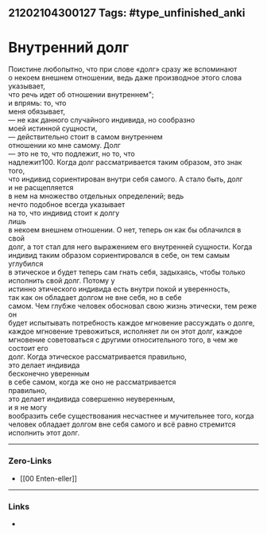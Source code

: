 21202104300127
Tags: #type_unfinished_anki 
---
# Внутренний долг

Поистине любопытно, что при слове «долг» сразу же вспоминают <br>о некоем внешнем отношении, ведь даже производное этого слова <br>указывает, <br>что речь идет об отношении внутреннем"; <br>и впрямь: то, что <br>меня обязывает, <br>— не как данного случайного индивида, но сообразно <br>моей истинной сущности, <br>— действительно стоит в самом внутреннем <br>отношении ко мне самому. Долг <br>— это не то, что подлежит, но то, что <br>надлежит100. Когда долг рассматривается таким образом, это знак того, <br>что индивид сориентирован внутри себя самого. А стало быть, долг <br>и не расщепляется <br>в нем на множество отдельных определений; ведь <br>нечто подобное всегда указывает <br>на то, что индивид стоит к долгу <br>лишь <br>в некоем внешнем отношении. О нет, теперь он как бы облачился в свой <br>долг, а тот стал для него выражением его внутренней сущности. Когда <br>индивид таким образом сориентировался в себе, он тем самым углубился <br>в этическое и будет теперь сам гнать себя, задыхаясь, чтобы только <br>исполнить свой долг. Потому у <br>истинно этического индивида есть внутри покой и уверенность, <br>так как он обладает долгом не вне себя, но в себе <br>самом. Чем глубже человек обосновал свою жизнь этически, тем реже <br>он <br>будет испытывать потребность каждое мгновение рассуждать о долге, <br>каждое мгновение тревожиться, исполняет ли он этот долг, каждое <br>мгновение советоваться с другими относительного того, в чем же состоит его <br>долг. Когда этическое рассматривается правильно, <br>это делает индивида <br>бесконечно уверенным <br>в себе самом, когда же оно не рассматривается <br>правильно, <br>это делает индивида совершенно неуверенным, <br>и я не могу <br>вообразить себе существования несчастнее и мучительнее того, когда <br>человек обладает долгом вне себя самого и всё равно стремится <br>исполнить этот долг.

---
### Zero-Links
- [[00 Enten-eller]]
---
### Links
-